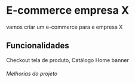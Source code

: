 # E-commerce empresa X
vamos criar um  e-commerce para e empresa X 

## Funcionalidades

Checkout tela de produto, Catálogo Home banner

###### Melhorias do projeto